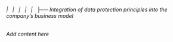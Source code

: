 ###### |   |   |   |   |   ├── Integration of data protection principles into the company’s business model

*Add content here*
